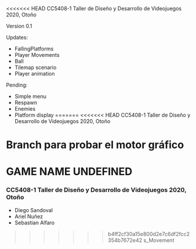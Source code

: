 <<<<<<< HEAD
CC5408-1 Taller de Diseño y Desarrollo de Videojuegos 2020, Otoño


Version 0.1 

Updates:
+ FallingPlatforms
+ Player Movements
+ Ball
+ Tilemap scenario
+ Player animation

Pending:
+ Simple menu
+ Respawn 
+ Enemies
+ Platform display
=======
<<<<<<< HEAD
CC5408-1 Taller de Diseño y Desarrollo de Videojuegos 2020, Otoño


Branch para probar el motor gráfico
=======
# GAME NAME UNDEFINED
### CC5408-1 Taller de Diseño y Desarrollo de Videojuegos 2020, Otoño
  - Diego Sandoval 
  - Ariel Nuñez 
  - Sebastian Alfaro
>>>>>>> b4ff2cf30a15e800d2e7c6df2fcc2354b7672e42
>>>>>>> s_Movement
